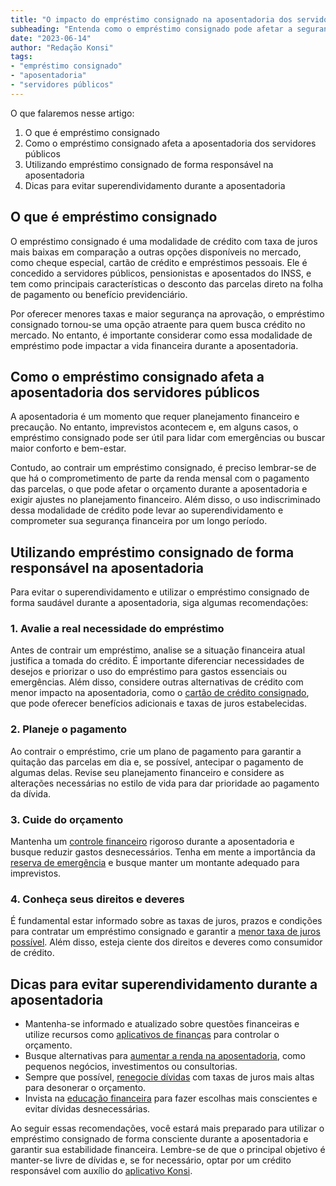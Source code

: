 ```yaml
---
title: "O impacto do empréstimo consignado na aposentadoria dos servidores públicos"
subheading: "Entenda como o empréstimo consignado pode afetar a segurança financeira durante a aposentadoria e como utilizá-lo de forma responsável"
date: "2023-06-14"
author: "Redação Konsi"
tags:
- "empréstimo consignado"
- "aposentadoria"
- "servidores públicos"
---
```


O que falaremos nesse artigo:

1. O que é empréstimo consignado
2. Como o empréstimo consignado afeta a aposentadoria dos servidores públicos
3. Utilizando empréstimo consignado de forma responsável na aposentadoria
4. Dicas para evitar superendividamento durante a aposentadoria

## O que é empréstimo consignado

O empréstimo consignado é uma modalidade de crédito com taxa de juros mais baixas em comparação a outras opções disponíveis no mercado, como cheque especial, cartão de crédito e empréstimos pessoais. Ele é concedido a servidores públicos, pensionistas e aposentados do INSS, e tem como principais características o desconto das parcelas direto na folha de pagamento ou benefício previdenciário.

Por oferecer menores taxas e maior segurança na aprovação, o empréstimo consignado tornou-se uma opção atraente para quem busca crédito no mercado. No entanto, é importante considerar como essa modalidade de empréstimo pode impactar a vida financeira durante a aposentadoria. 

## Como o empréstimo consignado afeta a aposentadoria dos servidores públicos

A aposentadoria é um momento que requer planejamento financeiro e precaução. No entanto, imprevistos acontecem e, em alguns casos, o empréstimo consignado pode ser útil para lidar com emergências ou buscar maior conforto e bem-estar.

Contudo, ao contrair um empréstimo consignado, é preciso lembrar-se de que há o comprometimento de parte da renda mensal com o pagamento das parcelas, o que pode afetar o orçamento durante a aposentadoria e exigir ajustes no planejamento financeiro. Além disso, o uso indiscriminado dessa modalidade de crédito pode levar ao superendividamento e comprometer sua segurança financeira por um longo período.

## Utilizando empréstimo consignado de forma responsável na aposentadoria

Para evitar o superendividamento e utilizar o empréstimo consignado de forma saudável durante a aposentadoria, siga algumas recomendações:

### 1. Avalie a real necessidade do empréstimo

Antes de contrair um empréstimo, analise se a situação financeira atual justifica a tomada do crédito. É importante diferenciar necessidades de desejos e priorizar o uso do empréstimo para gastos essenciais ou emergências. Além disso, considere outras alternativas de crédito com menor impacto na aposentadoria, como o [cartão de crédito consignado](https://konsi.com.br/postagens/6-vantagens-do-cartao-de-credito-consignado), que pode oferecer benefícios adicionais e taxas de juros estabelecidas.

### 2. Planeje o pagamento

Ao contrair o empréstimo, crie um plano de pagamento para garantir a quitação das parcelas em dia e, se possível, antecipar o pagamento de algumas delas. Revise seu planejamento financeiro e considere as alterações necessárias no estilo de vida para dar prioridade ao pagamento da dívida.

### 3. Cuide do orçamento

Mantenha um [controle financeiro](https://konsi.com.br/postagens/aplicativo-de-controle-financeiro-confira-otimas-opcoes) rigoroso durante a aposentadoria e busque reduzir gastos desnecessários. Tenha em mente a importância da [reserva de emergência](https://konsi.com.br/postagens/a-importncia-da-reserva-de-emergncia-e-como-constru-la-com-inteligncia-financeira) e busque manter um montante adequado para imprevistos.

### 4. Conheça seus direitos e deveres

É fundamental estar informado sobre as taxas de juros, prazos e condições para contratar um empréstimo consignado e garantir a [menor taxa de juros possível](https://konsi.com.br/postagens/7-dicas-para-conseguir-a-menor-taxa-de-juros-no-consignado). Além disso, esteja ciente dos direitos e deveres como consumidor de crédito.

## Dicas para evitar superendividamento durante a aposentadoria

- Mantenha-se informado e atualizado sobre questões financeiras e utilize recursos como [aplicativos de finanças](https://konsi.com.br/postagens/o-papel-dos-aplicativos-de-finanas-na-gesto-financeira-dos-servidores-pblicos) para controlar o orçamento.
- Busque alternativas para [aumentar a renda na aposentadoria](https://konsi.com.br/postagens/investindo-seu-dinheiro-como-servidor-pblico-opes-seguras-e-rentveis), como pequenos negócios, investimentos ou consultorias.
- Sempre que possível, [renegocie dívidas](https://konsi.com.br/postagens/a-arte-de-renegociar-dvidas-estratgias-para-servidores-pblicos) com taxas de juros mais altas para desonerar o orçamento.
- Invista na [educação financeira](https://konsi.com.br/postagens/a-importncia-da-educao-financeira-para-servidores-pblicos-e-como-implement-la-em-sua-vida) para fazer escolhas mais conscientes e evitar dívidas desnecessárias.

Ao seguir essas recomendações, você estará mais preparado para utilizar o empréstimo consignado de forma consciente durante a aposentadoria e garantir sua estabilidade financeira. Lembre-se de que o principal objetivo é manter-se livre de dívidas e, se for necessário, optar por um crédito responsável com auxílio do [aplicativo Konsi](https://konsi.com.br/download).